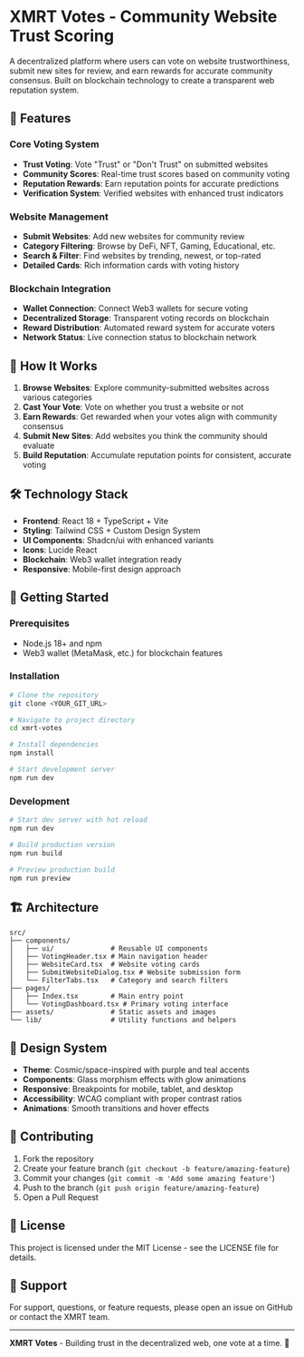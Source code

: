 # XMRT Votes - Community Website Trust Scoring

A decentralized platform where users can vote on website trustworthiness, submit new sites for review, and earn rewards for accurate community consensus. Built on blockchain technology to create a transparent web reputation system.

## 🚀 Features

### Core Voting System
- **Trust Voting**: Vote "Trust" or "Don't Trust" on submitted websites
- **Community Scores**: Real-time trust scores based on community voting
- **Reputation Rewards**: Earn reputation points for accurate predictions
- **Verification System**: Verified websites with enhanced trust indicators

### Website Management
- **Submit Websites**: Add new websites for community review
- **Category Filtering**: Browse by DeFi, NFT, Gaming, Educational, etc.
- **Search & Filter**: Find websites by trending, newest, or top-rated
- **Detailed Cards**: Rich information cards with voting history

### Blockchain Integration
- **Wallet Connection**: Connect Web3 wallets for secure voting
- **Decentralized Storage**: Transparent voting records on blockchain
- **Reward Distribution**: Automated reward system for accurate voters
- **Network Status**: Live connection status to blockchain network

## 🎯 How It Works

1. **Browse Websites**: Explore community-submitted websites across various categories
2. **Cast Your Vote**: Vote on whether you trust a website or not
3. **Earn Rewards**: Get rewarded when your votes align with community consensus
4. **Submit New Sites**: Add websites you think the community should evaluate
5. **Build Reputation**: Accumulate reputation points for consistent, accurate voting

## 🛠 Technology Stack

- **Frontend**: React 18 + TypeScript + Vite
- **Styling**: Tailwind CSS + Custom Design System
- **UI Components**: Shadcn/ui with enhanced variants
- **Icons**: Lucide React
- **Blockchain**: Web3 wallet integration ready
- **Responsive**: Mobile-first design approach

## 🚀 Getting Started

### Prerequisites
- Node.js 18+ and npm
- Web3 wallet (MetaMask, etc.) for blockchain features

### Installation

```bash
# Clone the repository
git clone <YOUR_GIT_URL>

# Navigate to project directory
cd xmrt-votes

# Install dependencies
npm install

# Start development server
npm run dev
```

### Development
```bash
# Start dev server with hot reload
npm run dev

# Build production version
npm run build

# Preview production build
npm run preview
```

## 🏗 Architecture

```
src/
├── components/
│   ├── ui/              # Reusable UI components
│   ├── VotingHeader.tsx # Main navigation header
│   ├── WebsiteCard.tsx  # Website voting cards
│   ├── SubmitWebsiteDialog.tsx # Website submission form
│   └── FilterTabs.tsx   # Category and search filters
├── pages/
│   ├── Index.tsx        # Main entry point
│   └── VotingDashboard.tsx # Primary voting interface
├── assets/              # Static assets and images
└── lib/                 # Utility functions and helpers
```

## 🎨 Design System

- **Theme**: Cosmic/space-inspired with purple and teal accents
- **Components**: Glass morphism effects with glow animations
- **Responsive**: Breakpoints for mobile, tablet, and desktop
- **Accessibility**: WCAG compliant with proper contrast ratios
- **Animations**: Smooth transitions and hover effects

## 🔗 Contributing

1. Fork the repository
2. Create your feature branch (`git checkout -b feature/amazing-feature`)
3. Commit your changes (`git commit -m 'Add some amazing feature'`)
4. Push to the branch (`git push origin feature/amazing-feature`)
5. Open a Pull Request

## 📄 License

This project is licensed under the MIT License - see the LICENSE file for details.

## 🙋 Support

For support, questions, or feature requests, please open an issue on GitHub or contact the XMRT team.

---

**XMRT Votes** - Building trust in the decentralized web, one vote at a time. 🚀